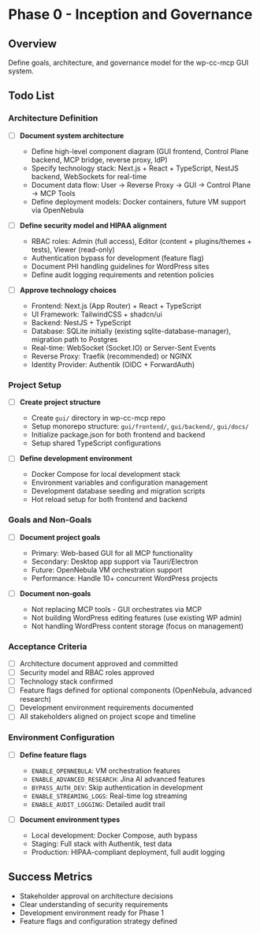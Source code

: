# Phase 0 - Inception and Governance

## Overview
Define goals, architecture, and governance model for the wp-cc-mcp GUI system.

## Todo List

### Architecture Definition
- [ ] **Document system architecture**
  - Define high-level component diagram (GUI frontend, Control Plane backend, MCP bridge, reverse proxy, IdP)
  - Specify technology stack: Next.js + React + TypeScript, NestJS backend, WebSockets for real-time
  - Document data flow: User → Reverse Proxy → GUI → Control Plane → MCP Tools
  - Define deployment models: Docker containers, future VM support via OpenNebula

- [ ] **Define security model and HIPAA alignment**
  - RBAC roles: Admin (full access), Editor (content + plugins/themes + tests), Viewer (read-only)
  - Authentication bypass for development (feature flag)
  - Document PHI handling guidelines for WordPress sites
  - Define audit logging requirements and retention policies

- [ ] **Approve technology choices**
  - Frontend: Next.js (App Router) + React + TypeScript
  - UI Framework: TailwindCSS + shadcn/ui
  - Backend: NestJS + TypeScript
  - Database: SQLite initially (existing sqlite-database-manager), migration path to Postgres
  - Real-time: WebSocket (Socket.IO) or Server-Sent Events
  - Reverse Proxy: Traefik (recommended) or NGINX
  - Identity Provider: Authentik (OIDC + ForwardAuth)

### Project Setup
- [ ] **Create project structure**
  - Create `gui/` directory in wp-cc-mcp repo
  - Setup monorepo structure: `gui/frontend/`, `gui/backend/`, `gui/docs/`
  - Initialize package.json for both frontend and backend
  - Setup shared TypeScript configurations

- [ ] **Define development environment**
  - Docker Compose for local development stack
  - Environment variables and configuration management
  - Development database seeding and migration scripts
  - Hot reload setup for both frontend and backend

### Goals and Non-Goals
- [ ] **Document project goals**
  - Primary: Web-based GUI for all MCP functionality
  - Secondary: Desktop app support via Tauri/Electron
  - Future: OpenNebula VM orchestration support
  - Performance: Handle 10+ concurrent WordPress projects

- [ ] **Document non-goals**
  - Not replacing MCP tools - GUI orchestrates via MCP
  - Not building WordPress editing features (use existing WP admin)
  - Not handling WordPress content storage (focus on management)

### Acceptance Criteria
- [ ] Architecture document approved and committed
- [ ] Security model and RBAC roles approved
- [ ] Technology stack confirmed
- [ ] Feature flags defined for optional components (OpenNebula, advanced research)
- [ ] Development environment requirements documented
- [ ] All stakeholders aligned on project scope and timeline

### Environment Configuration
- [ ] **Define feature flags**
  - `ENABLE_OPENNEBULA`: VM orchestration features
  - `ENABLE_ADVANCED_RESEARCH`: Jina AI advanced features
  - `BYPASS_AUTH_DEV`: Skip authentication in development
  - `ENABLE_STREAMING_LOGS`: Real-time log streaming
  - `ENABLE_AUDIT_LOGGING`: Detailed audit trail

- [ ] **Document environment types**
  - Local development: Docker Compose, auth bypass
  - Staging: Full stack with Authentik, test data
  - Production: HIPAA-compliant deployment, full audit logging

## Success Metrics
- Stakeholder approval on architecture decisions
- Clear understanding of security requirements
- Development environment ready for Phase 1
- Feature flags and configuration strategy defined